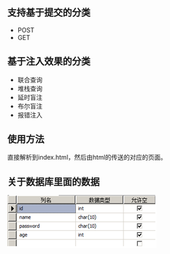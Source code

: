 ## 支持基于提交的分类
+ POST
+ GET

## 基于注入效果的分类
+ 联合查询
+ 堆栈查询
+ 延时盲注
+ 布尔盲注
+ 报错注入

## 使用方法
直接解析到index.html，然后由html的传送的对应的页面。

## 关于数据库里面的数据
![](https://github.com/52stu/Notes_pub/blob/master/MSSQL_injection_code/images/users.bmp)